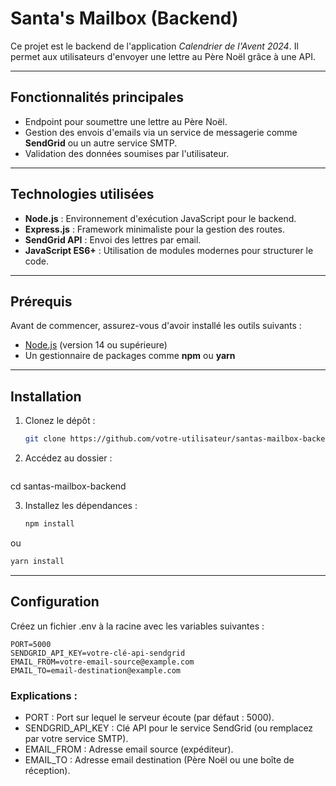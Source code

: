 # Santa's Mailbox (Backend)

Ce projet est le backend de l'application *Calendrier de l'Avent 2024*. Il permet aux utilisateurs d'envoyer une lettre au Père Noël grâce à une API.

---

## **Fonctionnalités principales**

- Endpoint pour soumettre une lettre au Père Noël.
- Gestion des envois d'emails via un service de messagerie comme **SendGrid** ou un autre service SMTP.
- Validation des données soumises par l'utilisateur.

---

## **Technologies utilisées**

- **Node.js** : Environnement d'exécution JavaScript pour le backend.
- **Express.js** : Framework minimaliste pour la gestion des routes.
- **SendGrid API** : Envoi des lettres par email.
- **JavaScript ES6+** : Utilisation de modules modernes pour structurer le code.

---

## **Prérequis**

Avant de commencer, assurez-vous d'avoir installé les outils suivants :
- [Node.js](https://nodejs.org/) (version 14 ou supérieure)
- Un gestionnaire de packages comme **npm** ou **yarn**

---

## **Installation**

1. Clonez le dépôt :
   ```bash
   git clone https://github.com/votre-utilisateur/santas-mailbox-backend.git

2. Accédez au dossier :
   ```bash
cd santas-mailbox-backend

3. Installez les dépendances :
   ```bash
   npm install
ou
   ```bash
   yarn install
   ```

---

## **Configuration**
Créez un fichier .env à la racine avec les variables suivantes :

   ```env
   PORT=5000
   SENDGRID_API_KEY=votre-clé-api-sendgrid
   EMAIL_FROM=votre-email-source@example.com
   EMAIL_TO=email-destination@example.com
   ```

### **Explications :**
- PORT : Port sur lequel le serveur écoute (par défaut : 5000).
- SENDGRID_API_KEY : Clé API pour le service SendGrid (ou remplacez par votre service SMTP).
- EMAIL_FROM : Adresse email source (expéditeur).
- EMAIL_TO : Adresse email destination (Père Noël ou une boîte de réception).
  

